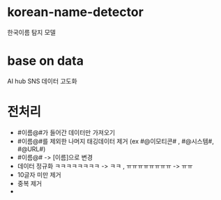 # korean-name-detector
한국이름 탐지 모델

# base on data
AI hub SNS 데이터 고도화

# 전처리
 - #이름@#가 들어간 데이터만 가져오기
 - #이름@#를 제외한 나머지 태깅데이터 제거 (ex #@이모티콘# , #@시스템#, #@URL#)
 - #이름@# -> [이름]으로 변경
 - 데이터 정규화 ㅋㅋㅋㅋㅋㅋㅋㅋ -> ㅋㅋ , ㅠㅠㅠㅠㅠㅠㅠㅠ -> ㅠㅠ
 - 10글자 미만 제거
 - 중복 제거
 - 